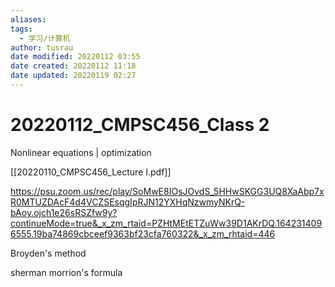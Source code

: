 ```yaml
---
aliases: 
tags:
  - 学习/计算机
author: tusrau
date modified: 20220112 03:55
date created: 20220112 11:18
date updated: 20220119 02:27
---
```


# 20220112_CMPSC456_Class 2

Nonlinear equations | optimization

[[20220110_CMPSC456_Lecture I.pdf]]

<https://psu.zoom.us/rec/play/SoMwE8IOsJOvdS_5HHwSKGG3UQ8XaAbp7xR0MTUZDAcF4d4VCZSEsqgIpRJN12YXHqNzwmyNKrQ-bAoy.ojch1e26sRSZfw9y?continueMode=true&_x_zm_rtaid=PZHtMEtETZuWw39D1AKrDQ.1642314096555.19ba74869cbceef9363bf23cfa760322&_x_zm_rhtaid=446>

Broyden's method

sherman morrion's formula
